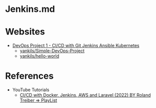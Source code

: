# Jenkins.md

# Websites

* [DevOps Project 1 - CI/CD with Git Jenkins Ansible Kubernetes](https://www.udemy.com/course/valaxy-devops/?couponCode=LETSLEARNNOWPP)
  * [yankils/Simple-DevOps-Project](https://github.com/yankils/Simple-DevOps-Project)
  * [yankils/hello-world](https://github.com/yankils/hello-world)

# References

* YouTube Tutorials
  * [CI/CD with Docker, Jenkins, AWS and Laravel (2022) BY Roland Treiber => PlayList](https://www.youtube.com/playlist?list=PLSe91q1rf5vV-gTi0zJTz1BNvnb0x426p)
